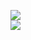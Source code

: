 [![](https://img.shields.io/badge/Made%20With-Github%20Spray-lightgrey.svg?style=for-the-badge&logo=github)](https://github.com/Annihil/github-spray#10795)  
[![](https://i.imgur.com/2DrTn0Z.gif)](https://github.com/Annihil/github-spray)